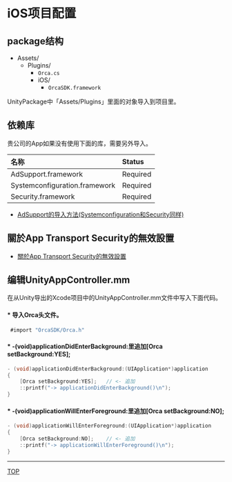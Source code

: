# iOS项目配置

## package结构
* Assets/
  * Plugins/
    * `Orca.cs`
    * iOS/
      * `OrcaSDK.framework`

UnityPackage中「Assets/Plugins」里面的对象导入到项目里。

## 依赖库

贵公司的App如果没有使用下面的库，需要另外导入。

|名称|Status|
|:--|:--|
|AdSupport.framework|Required|
|Systemconfiguration.framework|Required|
|Security.framework|Required|
* [AdSupport的导入方法(Systemconfiguration和Security同样)](./adsupport/README.md)

## 關於App Transport Security的無效設置
* [關於App Transport Security的無效設置](/lang/cn/doc/ats)

## 编辑UnityAppController.mm
在从Unity导出的Xcode项目中的UnityAppController.mm文件中写入下面代码。
#### * 导入Orca头文件。


```objective-c
 #import "OrcaSDK/Orca.h"
```

#### * -(void)applicationDidEnterBackground:里追加[Orca setBackground:YES];

```objective-c
- (void)applicationDidEnterBackground:(UIApplication*)application
{
	[Orca setBackground:YES];	// <- 追加
	::printf("-> applicationDidEnterBackground()\n");
}
```

#### * -(void)applicationWillEnterForeground:里追加[Orca setBackground:NO];
```objective-c
- (void)applicationWillEnterForeground:(UIApplication*)application
{
	[Orca setBackground:NO];	// <- 追加
	::printf("-> applicationWillEnterForeground()\n");
}
```

----

[TOP](/lang/cn/unity/README-float.md)
